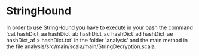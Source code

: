 # StringHound

In order to use StringHound you have to execute in your bash the command 
'cat hashDict_aa hashDict_ab hashDict_ac hashDict_ad hashDict_ae hashDict_af > hashDict.txt' in the folder 'analysis' 
and the main method in the file analysis/src/main/scala/main/StringDecryption.scala.
